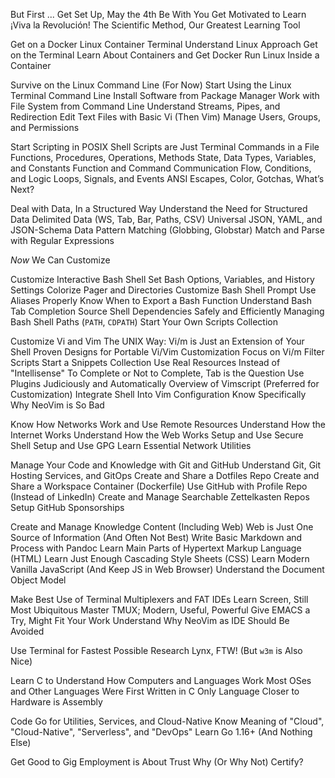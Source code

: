 But First ...
  Get Set Up, May the 4th Be With You
  Get Motivated to Learn ¡Viva la Revolución!
  The Scientific Method, Our Greatest Learning Tool

Get on a Docker Linux Container Terminal
  Understand Linux Approach
  Get on the Terminal
  Learn About Containers and Get Docker
  Run Linux Inside a Container

Survive on the Linux Command Line (For Now)
  Start Using the Linux Terminal Command Line
  Install Software from Package Manager
  Work with File System from Command Line
  Understand Streams, Pipes, and Redirection
  Edit Text Files with Basic Vi (Then Vim)
  Manage Users, Groups, and Permissions 

Start Scripting in POSIX Shell
  Scripts are Just Terminal Commands in a File
  Functions, Procedures, Operations, Methods
  State, Data Types, Variables, and Constants
  Function and Command Communication
  Flow, Conditions, and Logic
  Loops, Signals, and Events
  ANSI Escapes, Color, Gotchas, What’s Next?

Deal with Data, In a Structured Way
  Understand the Need for Structured Data
  Delimited Data (WS, Tab, Bar, Paths, CSV)
  Universal JSON, YAML, and JSON-Schema Data
  Pattern Matching (Globbing, Globstar)
  Match and Parse with Regular Expressions

*Now* We Can Customize

Customize Interactive Bash Shell
  Set Bash Options, Variables, and History Settings
  Colorize Pager and Directories
  Customize Bash Shell Prompt
  Use Aliases Properly
  Know When to Export a Bash Function
  Understand Bash Tab Completion
  Source Shell Dependencies Safely and Efficiently
  Managing Bash Shell Paths (`PATH`, `CDPATH`)
  Start Your Own Scripts Collection

Customize Vi and Vim
  The UNIX Way: Vi/m is Just an Extension of Your Shell
  Proven Designs for Portable Vi/Vim Customization
  Focus on Vi/m Filter Scripts
  Start a Snippets Collection
  Use Real Resources Instead of "Intellisense"
  To Complete or Not to Complete, Tab is the Question
  Use Plugins Judiciously and Automatically
  Overview of Vimscript (Preferred for Customization)
  Integrate Shell Into Vim Configuration
  Know Specifically Why NeoVim is So Bad

Know How Networks Work and Use Remote Resources
  Understand How the Internet Works
  Understand How the Web Works
  Setup and Use Secure Shell
  Setup and Use GPG
  Learn Essential Network Utilities

Manage Your Code and Knowledge with Git and GitHub
  Understand Git, Git Hosting Services, and GitOps
  Create and Share a Dotfiles Repo
  Create and Share a Workspace Container (Dockerfile)
  Use GitHub with Profile Repo (Instead of LinkedIn)
  Create and Manage Searchable Zettelkasten Repos
  Setup GitHub Sponsorships

Create and Manage Knowledge Content (Including Web)
  Web is Just One Source of Information (And Often Not Best)
  Write Basic Markdown and Process with Pandoc
  Learn Main Parts of Hypertext Markup Language (HTML)
  Learn Just Enough Cascading Style Sheets (CSS)
  Learn Modern Vanilla JavaScript (And Keep JS in Web Browser)
  Understand the Document Object Model

Make Best Use of Terminal Multiplexers and FAT IDEs
  Learn Screen, Still Most Ubiquitous
  Master TMUX; Modern, Useful, Powerful
  Give EMACS a Try, Might Fit Your Work
  Understand Why NeoVim as IDE Should Be Avoided

Use Terminal for Fastest Possible Research
  Lynx, FTW! (But `w3m` is Also Nice)

Learn C to Understand How Computers and Languages Work
  Most OSes and Other Languages Were First Written in C
  Only Language Closer to Hardware is Assembly

Code Go for Utilities, Services, and Cloud-Native
  Know Meaning of "Cloud", "Cloud-Native", "Serverless", and "DevOps"
  Learn Go 1.16+ (And Nothing Else)

Get Good to Gig
  Employment is About Trust
  Why (Or Why Not) Certify?
